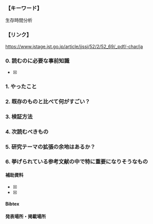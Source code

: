 ### 【キーワード】
生存時間分析

### 【リンク】
https://www.jstage.jst.go.jp/article/jjssj/52/2/52_69/_pdf/-char/ja

### 0. 読むのに必要な事前知識
- [x] 



### 1. やったこと


### 2. 既存のものと比べて何がすごい？


### 3. 検証方法


### 4. 次読むべきもの


### 5. 研究テーマの拡張の余地はあるか？


### 6. 挙げられている参考文献の中で特に重要になりそうなもの


#### 補助資料
- [x] 
- [x] 

#### Bibtex


#### 発表場所・掲載場所
